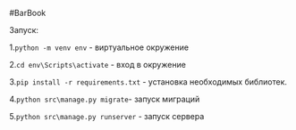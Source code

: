 #BarBook

Запуск:

1.`python -m venv env` - виртуальное окружение

2.`cd env\Scripts\activate` - вход в окружение

3.`pip install -r requirements.txt` - установка необходимых библиотек. 

4.`python src\manage.py migrate`- запуск миграций 

5.`python src\manage.py runserver` - запуск сервера